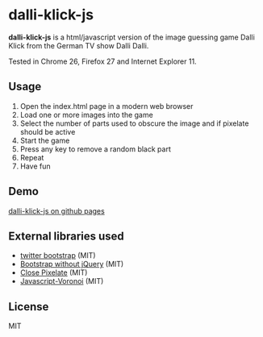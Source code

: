 dalli-klick-js
==============
**dalli-klick-js** is a html/javascript version of the image guessing game Dalli Klick from the German TV show Dalli Dalli.

Tested in Chrome 26, Firefox 27 and Internet Explorer 11.

Usage
-----
1. Open the index.html page in a modern web browser
2. Load one or more images into the game
3. Select the number of parts used to obscure the image and if pixelate should be active
4. Start the game
5. Press any key to remove a random black part
6. Repeat
7. Have fun

Demo
----
[dalli-klick-js on github pages](http://djfun.github.io/dalli-klick-js/)

External libraries used
-----------------------
* [twitter bootstrap](http://getbootstrap.com) (MIT)
* [Bootstrap without jQuery](https://github.com/tagawa/bootstrap-without-jquery) (MIT)
* [Close Pixelate](http://close-pixelate.desandro.com/) (MIT)
* [Javascript-Voronoi](https://github.com/gorhill/Javascript-Voronoi) (MIT)

License
-------
MIT